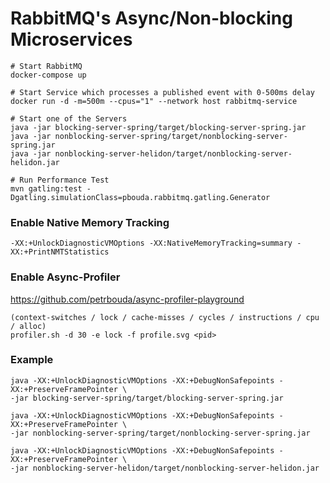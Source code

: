 # RabbitMQ's Async/Non-blocking Microservices

```
# Start RabbitMQ
docker-compose up

# Start Service which processes a published event with 0-500ms delay
docker run -d -m=500m --cpus="1" --network host rabbitmq-service

# Start one of the Servers
java -jar blocking-server-spring/target/blocking-server-spring.jar
java -jar nonblocking-server-spring/target/nonblocking-server-spring.jar
java -jar nonblocking-server-helidon/target/nonblocking-server-helidon.jar

# Run Performance Test
mvn gatling:test -Dgatling.simulationClass=pbouda.rabbitmq.gatling.Generator
```

### Enable Native Memory Tracking

```
-XX:+UnlockDiagnosticVMOptions -XX:NativeMemoryTracking=summary -XX:+PrintNMTStatistics
```

### Enable Async-Profiler

https://github.com/petrbouda/async-profiler-playground

```
(context-switches / lock / cache-misses / cycles / instructions / cpu / alloc)
profiler.sh -d 30 -e lock -f profile.svg <pid>
```

### Example 

```
java -XX:+UnlockDiagnosticVMOptions -XX:+DebugNonSafepoints -XX:+PreserveFramePointer \
-jar blocking-server-spring/target/blocking-server-spring.jar

java -XX:+UnlockDiagnosticVMOptions -XX:+DebugNonSafepoints -XX:+PreserveFramePointer \
-jar nonblocking-server-spring/target/nonblocking-server-spring.jar

java -XX:+UnlockDiagnosticVMOptions -XX:+DebugNonSafepoints -XX:+PreserveFramePointer \
-jar nonblocking-server-helidon/target/nonblocking-server-helidon.jar
```